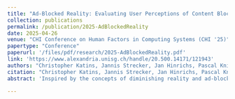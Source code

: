```yaml
---
title: "Ad-Blocked Reality: Evaluating User Perceptions of Content Blocking Concepts Using Extended Reality"
collection: publications
permalink: /publication/2025-AdBlockedReality
date: 2025-04-26
venue: "CHI Conference on Human Factors in Computing Systems (CHI '25)"
papertype: "Conference"
paperurl: '/files/pdf/research/2025-AdBlockedReality.pdf'
link: 'https://www.alexandria.unisg.ch/handle/20.500.14171/121943' 
authors: "Christopher Katins, Jannis Strecker, Jan Hinrichs, Pascal Knierim, Bastian Pfleging, and Thomas Kosch"
citation: "Christopher Katins, Jannis Strecker, Jan Hinrichs, Pascal Knierim, Bastian Pfleging, and Thomas Kosch. 2025. Ad-Blocked Reality: Evaluating User Perceptions of Content Blocking Concepts Using Extended Reality. In CHI Conference on Human Factors in Computing Systems (CHI '25), April 26–May 01, 2025, Yokohama, Japan. ACM, New York, NY, USA, 18 pages. https://doi.org/10.1145/3706598.3713230"
abstract: 'Inspired by the concepts of diminishing reality and ad-blocking in browsers, this study investigates the perceived benefits and concerns of blocking physical, real-world content, particularly ads, through Extended Reality (XR). To understand how users perceive this concept, we first conducted a user study (N=18) with an ad-blocking prototype to gather initial insights. The results revealed a mixed willingness to adopt XR blockers, with participants appreciating aspects such as customizability, convenience, and privacy. Expected benefits included enhanced focus and reduced stress, while concerns centered on missing important information and increased feelings of isolation. Hence, we investigated the user acceptance of different ad-blocking visualizations through a follow-up online survey (N=120), comparing six concepts based on related work. The results indicated that the XR ad-blocker visualizations play a significant role in how and for what kinds of advertisements such a concept might be used, paving the path for future feedback-driven prototyping.'

---
```

